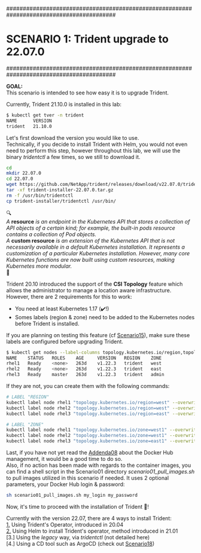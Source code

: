 #########################################################################################
# SCENARIO 1: Trident upgrade to 22.07.0
#########################################################################################

**GOAL:**  
This scenario is intended to see how easy it is to upgrade Trident.

Currently, Trident 21.10.0 is installed in this lab:

```bash
$ kubectl get tver -n trident
NAME      VERSION
trident   21.10.0
```

Let's first download the version you would like to use.  
Technically, if you decide to install Trident with Helm, you would not even need to perform this step, however throughout this lab, we will use the binary _tridentctl_ a few times, so we still to download it.

```bash
cd
mkdir 22.07.0
cd 22.07.0
wget https://github.com/NetApp/trident/releases/download/v22.07.0/trident-installer-22.07.0.tar.gz
tar -xf trident-installer-22.07.0.tar.gz
rm -f /usr/bin/tridentctl
cp trident-installer/tridentctl /usr/bin/
```

:mag:  
*A* **resource** *is an endpoint in the Kubernetes API that stores a collection of API objects of a certain kind; for example, the built-in pods resource contains a collection of Pod objects.*  
*A* **custom resource** *is an extension of the Kubernetes API that is not necessarily available in a default Kubernetes installation. It represents a customization of a particular Kubernetes installation. However, many core Kubernetes functions are now built using custom resources, making Kubernetes more modular.*  
:mag_right:  

Trident 20.10 introduced the support of the **CSI Topology** feature which allows the administrator to manage a location aware infrastructure.  
However, there are 2 requirements for this to work:

- You need at least Kubernetes 1.17 (:heavy_check_mark:!)  
- Somes labels (region & zone) need to be added to the Kubernetes nodes before Trident is installed.

If you are planning on testing this feature (cf [Scenario15](../Scenario15)), make sure these labels are configured before upgrading Trident.  

```bash
$ kubectl get nodes --label-columns topology.kubernetes.io/region,topology.kubernetes.io/zone
NAME    STATUS   ROLES    AGE     VERSION   REGION    ZONE
rhel1   Ready    <none>   263d    v1.22.3   trident   west
rhel2   Ready    <none>   263d    v1.22.3   trident   east
rhel3   Ready    master   263d    v1.22.3   trident   admin
```

If they are not, you can create them with the following commands:

```bash
# LABEL "REGION"
kubectl label node rhel1 "topology.kubernetes.io/region=west" --overwrite
kubectl label node rhel2 "topology.kubernetes.io/region=west" --overwrite
kubectl label node rhel3 "topology.kubernetes.io/region=east" --overwrite

# LABEL "ZONE"
kubectl label node rhel1 "topology.kubernetes.io/zone=west1" --overwrite
kubectl label node rhel2 "topology.kubernetes.io/zone=west1" --overwrite
kubectl label node rhel3 "topology.kubernetes.io/zone=east1" --overwrite
```

Last, if you have not yet read the [Addenda08](../../Addendum/Addenda08) about the Docker Hub management, it would be a good time to do so.  
Also, if no action has been made with regards to the container images, you can find a shell script in the Scenario01 directory _scenario01_pull_images.sh_ to pull images utilized in this scenario if needed. It uses 2 optional parameters, your Docker Hub login & password:

```bash
sh scenario01_pull_images.sh my_login my_password
```

Now, it's time to proceed with the installation of Trident :trident:!  

Currently with the version 22.07, there are 4 ways to install Trident:  
[1.](1_Operator) Using Trident's Operator, introduced in 20.04  
[2.](2_Helm) Using Helm to install Trident's operator, method introduced in 21.01  
[3.] Using the _legacy_ way, via _tridentctl_  (not detailed here)  
[4.] Using a CD tool such as ArgoCD (check out [Scenario18](../Scenario18))  
